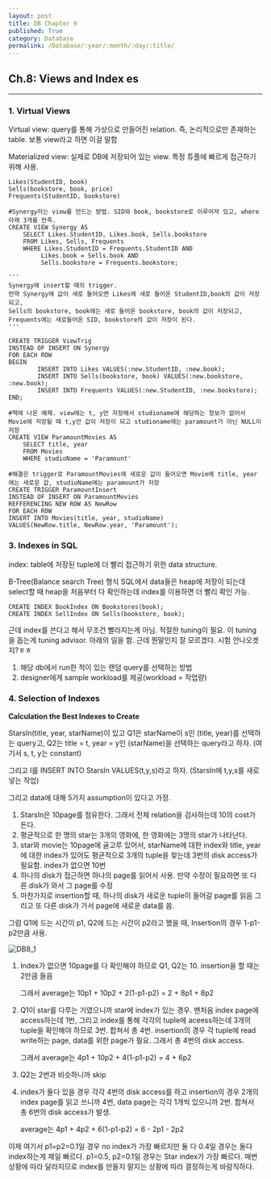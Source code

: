 ```yaml
---
layout: post
title: DB Chapter 9
published: True
category: Database
permalink: /Database/:year/:month/:day/:title/
---
```


## Ch.8: Views and Index es

------------

### 1. Virtual Views

Virtual view: query를 통해 가상으로 만들어진 relation. 즉, 논리적으로만 존재하는 table. 보통 view라고 하면 이걸 말함

Materialized view: 실제로 DB에 저장되어 있는 view. 특정 튜플에 빠르게 접근하기 위해 사용.

```mysql
Likes(StudentID, book)
Sells(bookstore, book, price)
Frequents(StudentID, bookstore)

#Synergy라는 view를 만드는 방법. SID와 book, bookstore로 이루어져 있고, where 아래 3개를 만족.
CREATE VIEW Synergy AS
    SELECT Likes.StudentID, Likes.book, Sells.bookstore
    FROM Likes, Sells, Frequents
    WHERE Likes.StudentID = Frequents.StudentID AND
         Likes.book = Sells.book AND
         Sells.bookstore = Frequents.bookstore;
	
'''
Synergy에 insert할 때의 trigger. 
만약 Synergy에 값이 새로 들어오면 Likes에 새로 들어온 StudentID,book의 값이 저장되고, 
Sells의 bookstore, book에는 새로 들어온 bookstore, book의 값이 저장되고, 
Frequents에는 새로들어온 SID, bookstore의 값이 저장이 된다.
'''

CREATE TRIGGER ViewTrig
INSTEAD OF INSERT ON Synergy
FOR EACH ROW
BEGIN
		INSERT INTO Likes VALUES(:new.StudentID, :new.book);
		INSERT INTO Sells(bookstore, book) VALUES(:new.bookstore, :new.book);
		INSERT INTO Frequents VALUES(:new.StudentID, :new.bookstore);
END;

#책에 나온 예제. view에는 t, y만 저장해서 studioname에 해당하는 정보가 없어서 Movie에 저장될 때 t,y만 값이 저장이 되고 studioname에는 paramount가 아닌 NULL이 저장
CREATE VIEW ParamountMovies AS
	SELECT title, year
	FROM Movies
	WHERE studioName = 'Paramount'

#해결은 trigger로 ParamountMovies에 새로운 값이 들어오면 Movie에 title, year에는 새로운 값, studioName에는 paramount가 저장
CREATE TRIGGER ParamountInsert
INSTEAD OF INSERT ON ParamountMovies
REFFERENCING NEW ROW AS NewRow
FOR EACH ROW
INSERT INTO Movies(title, year, studioName)
VALUES(NewRow.title, NewRow.year, 'Paramount');
```

### 

### 3. Indexes in SQL

index:  table에 저장된 tuple에 더 빨리 접근하기 위한 data structure. 

B-Tree(Balance search Tree) 형식 SQL에서 data들은 heap에 저장이 되는데 select할 때 heap을 처음부터 다 확인하는데 index를 이용하면 더 빨리 확인 가능.

```mysql
CREATE INDEX BookIndex ON Bookstores(book);
CREATE INDEX SellIndex ON Sells(bookstore, book);
```

근데 index를 쓴다고 해서 무조건 빨라지는게 아님. 적절한 tuning이 필요. 이 tuning을 돕는게 tuning advisor. 아래의 일을 함. 근데 뭔말인지 잘 모르겠다. 시험 안나오겟지?ㅎㅎ

1. 해당 db에서 run한 적이 있는 랜덤 query를 선택하는 방법
2. designer에게 sample workload를 제공(workload = 작업량)



### 4. Selection of Indexes

**Calculation the Best Indexes to Create**

StarsIn(title, year, starName)이 있고 Q1은 starName이 s인 (title, year)를 선택하는 query고, Q2는 title = t, year = y인 (starName)을 선택하는 query라고 하자. (여기서 s, t, y는 constant)

그리고 I를 INSERT INTO StarsIn VALUES(t,y,s)라고 하자. (StarsIn에 t,y,s를 새로 넣는 작업)

그리고 data에 대해 5가지 assumption이 있다고 가정.

1. StarsIn은 10page를 점유한다. 그래서 전체 relation을 검사하는데 10의 cost가 든다.
2. 평균적으로 한 명의 star는 3개의 영화에, 한 영화에는 3명의 star가 나타난다.
3. star와 movie는 10page에 골고루 있어서, starName에 대한 index와 title, year에 대한 index가 있어도 평균적으로 3개의 tuple을 찾는데 3번의 disk access가 필요함. index가 없으면 10번
4. 하나의 disk가 접근하면 하나의 page를 읽어서 사용. 만약 수정이 필요하면 또 다른 disk가 와서 그 page를 수정
5. 마찬가지로 insertion할 때, 하나의 disk가 새로운 tuple이 들어갈 page를 읽음 그리고 또 다른 disk가 가서 page에 새로운 data를 씀.

그럼 Q1에 드는 시간이 p1, Q2에 드는 시간이 p2라고 했을 때, Insertion의 경우 1-p1-p2만큼 사용.

![DB8_1](https://user-images.githubusercontent.com/43085342/59440813-81e09980-8e32-11e9-9cdb-9022263c20b2.png)

1. Index가 없으면 10page를 다 확인해야 하므로 Q1, Q2는 10. insertion을 할 때는 2만큼 들음 

   그래서 average는 10p1 + 10p2 + 2(1-p1-p2) = 2 + 8p1 + 8p2

2. Q1이 star를 다루는 거였으니까 star에 index가 있는 경우. 맨처음 index page에 access하는데 1번, 그리고 index를 통해 각각의 tuple에 aceess하는데 3개의 tuple을 확인해야 하므로 3번. 합쳐서 총 4번. insertion의 경우 각 tuple에 read write하는 page, data를 위한 page가 필요. 그래서 총 4번의 disk access.

   그래서 average는 4p1 + 10p2 + 4(1-p1-p2) = 4 + 6p2 

3. Q2는 2번과 비슷하니까 skip

4. index가 둘다 있을 경우 각각 4번의 disk access를 하고 insertion의 경우 2개의 index page를 읽고 쓰니까 4번, data page는 각각 1개씩 있으니까 2번. 합쳐서 총 6번의 disk access가 발생.

   average는 4p1 + 4p2 + 6(1-p1-p2) = 6 - 2p1 - 2p2

이제 여기서 p1=p2=0.1일 경우 no index가 가장 빠르지만 둘 다 0.4일 경우는 둘다 index하는게 제일 빠르다. p1=0.5, p2=0.1일 경우는 Star index가 가장 빠르다. 매번 상황에 따라 달라지므로 index를 만들지 말지는 상황에 따라 결정하는게 바람직하다.



